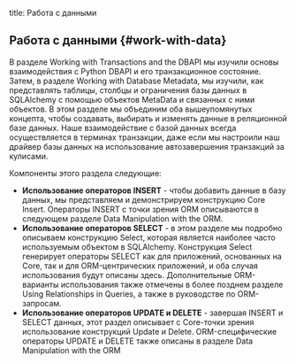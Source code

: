 title: Работа с данными

## Работа с данными {#work-with-data}

В разделе Working with Transactions and the DBAPI мы изучили основы взаимодействия с Python DBAPI и его транзакционное
состояние. Затем, в разделе Working with Database Metadata, мы изучили, как представлять таблицы, столбцы и ограничения
базы данных в SQLAlchemy с помощью объектов MetaData и связанных с ними объектов. В этом разделе мы объединим оба
вышеупомянутых концепта, чтобы создавать, выбирать и изменять данные в реляционной базе данных. Наше взаимодействие с
базой данных всегда осуществляется в терминах транзакции, даже если мы настроили наш драйвер базы данных на
использование автозавершения транзакций за кулисами.

Компоненты этого раздела следующие:

- **Использование операторов INSERT** - чтобы добавить данные в базу данных, мы представляем и демонстрируем конструкцию
  Core Insert. Операторы INSERT с точки зрения ORM описываются в следующем разделе Data Manipulation with the ORM.
- **Использование операторов SELECT** - в этом разделе мы подробно описываем конструкцию Select, которая является
  наиболее часто используемым объектом в SQLAlchemy. Конструкция Select генерирует операторы SELECT как для приложений,
  основанных на Core, так и для ORM-центрических приложений, и оба случая использования будут описаны здесь.
  Дополнительные ORM-варианты использования также отмечены в более позднем разделе Using Relationships in Queries, а
  также в руководстве по ORM-запросам.
- **Использование операторов UPDATE и DELETE** - завершая INSERT и SELECT данных, этот раздел описывает с Core-точки
  зрения использование конструкций Update и Delete. ORM-специфические операторы UPDATE и DELETE также описаны в разделе
  Data Manipulation with the ORM






